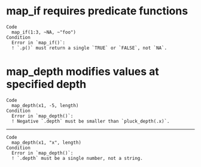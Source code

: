 # map_if requires predicate functions

    Code
      map_if(1:3, ~NA, ~"foo")
    Condition
      Error in `map_if()`:
      ! `.p()` must return a single `TRUE` or `FALSE`, not `NA`.

# map_depth modifies values at specified depth

    Code
      map_depth(x1, -5, length)
    Condition
      Error in `map_depth()`:
      ! Negative `.depth` must be smaller than `pluck_depth(.x)`.

---

    Code
      map_depth(x1, "x", length)
    Condition
      Error in `map_depth()`:
      ! `.depth` must be a single number, not a string.

